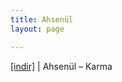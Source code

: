 ```yaml
---
title: Ahsenül
layout: page

---
```

<a href="https://cloud.mail.ru/public/67b75e0e4a47/Ahsen%C3%BCl%20-%20Karma" target="_blank">[indir]</a>   |   Ahsenül &#8211; Karma